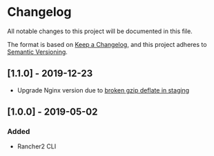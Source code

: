 # Changelog

All notable changes to this project will be documented in this file.

The format is based on [Keep a Changelog](https://keepachangelog.com/en/1.0.0/),
and this project adheres to [Semantic Versioning](https://semver.org/spec/v2.0.0.html).

## [1.1.0] - 2019-12-23

- Upgrade Nginx version due to [broken gzip deflate in staging](https://trac.nginx.org/nginx/ticket/1826)

## [1.0.0] - 2019-05-02

### Added

- Rancher2 CLI
